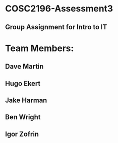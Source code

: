 # COSC2196-Assessment3
## Group Assignment for Intro to IT
# Team Members:
## Dave Martin
## Hugo Ekert
## Jake Harman
## Ben Wright
## Igor Zofrin